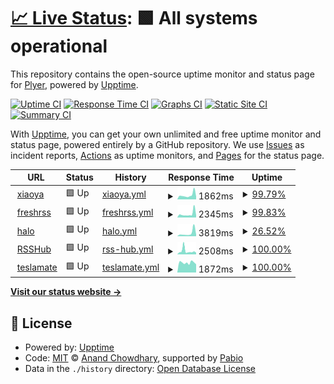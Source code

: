 # [📈 Live Status](https://Plyer.github.io/upptime): <!--live status--> **🟩 All systems operational**

This repository contains the open-source uptime monitor and status page for [Plyer](https://Plyer.github.io/upptime), powered by [Upptime](https://github.com/upptime/upptime).

[![Uptime CI](https://github.com/Plyer/upptime/workflows/Uptime%20CI/badge.svg)](https://github.com/Plyer/upptime/actions?query=workflow%3A%22Uptime+CI%22)
[![Response Time CI](https://github.com/Plyer/upptime/workflows/Response%20Time%20CI/badge.svg)](https://github.com/Plyer/upptime/actions?query=workflow%3A%22Response+Time+CI%22)
[![Graphs CI](https://github.com/Plyer/upptime/workflows/Graphs%20CI/badge.svg)](https://github.com/Plyer/upptime/actions?query=workflow%3A%22Graphs+CI%22)
[![Static Site CI](https://github.com/Plyer/upptime/workflows/Static%20Site%20CI/badge.svg)](https://github.com/Plyer/upptime/actions?query=workflow%3A%22Static+Site+CI%22)
[![Summary CI](https://github.com/Plyer/upptime/workflows/Summary%20CI/badge.svg)](https://github.com/Plyer/upptime/actions?query=workflow%3A%22Summary+CI%22)

With [Upptime](https://upptime.js.org), you can get your own unlimited and free uptime monitor and status page, powered entirely by a GitHub repository. We use [Issues](https://github.com/Plyer/upptime/issues) as incident reports, [Actions](https://github.com/Plyer/upptime/actions) as uptime monitors, and [Pages](https://Plyer.github.io/upptime) for the status page.

<!--start: status pages-->
<!-- This summary is generated by Upptime (https://github.com/upptime/upptime) -->
<!-- Do not edit this manually, your changes will be overwritten -->
<!-- prettier-ignore -->
| URL | Status | History | Response Time | Uptime |
| --- | ------ | ------- | ------------- | ------ |
| <img alt="" src="https://icons.duckduckgo.com/ip3/xiaoya.flyago.cn.ico" height="13"> [xiaoya](https://xiaoya.flyago.cn) | 🟩 Up | [xiaoya.yml](https://github.com/Plyer/upptime/commits/HEAD/history/xiaoya.yml) | <details><summary><img alt="Response time graph" src="./graphs/xiaoya/response-time-week.png" height="20"> 1862ms</summary><br><a href="https://Plyer.github.io/upptime/history/xiaoya"><img alt="Response time 1633" src="https://img.shields.io/endpoint?url=https%3A%2F%2Fraw.githubusercontent.com%2FPlyer%2Fupptime%2FHEAD%2Fapi%2Fxiaoya%2Fresponse-time.json"></a><br><a href="https://Plyer.github.io/upptime/history/xiaoya"><img alt="24-hour response time 1175" src="https://img.shields.io/endpoint?url=https%3A%2F%2Fraw.githubusercontent.com%2FPlyer%2Fupptime%2FHEAD%2Fapi%2Fxiaoya%2Fresponse-time-day.json"></a><br><a href="https://Plyer.github.io/upptime/history/xiaoya"><img alt="7-day response time 1862" src="https://img.shields.io/endpoint?url=https%3A%2F%2Fraw.githubusercontent.com%2FPlyer%2Fupptime%2FHEAD%2Fapi%2Fxiaoya%2Fresponse-time-week.json"></a><br><a href="https://Plyer.github.io/upptime/history/xiaoya"><img alt="30-day response time 1710" src="https://img.shields.io/endpoint?url=https%3A%2F%2Fraw.githubusercontent.com%2FPlyer%2Fupptime%2FHEAD%2Fapi%2Fxiaoya%2Fresponse-time-month.json"></a><br><a href="https://Plyer.github.io/upptime/history/xiaoya"><img alt="1-year response time 1633" src="https://img.shields.io/endpoint?url=https%3A%2F%2Fraw.githubusercontent.com%2FPlyer%2Fupptime%2FHEAD%2Fapi%2Fxiaoya%2Fresponse-time-year.json"></a></details> | <details><summary><a href="https://Plyer.github.io/upptime/history/xiaoya">99.79%</a></summary><a href="https://Plyer.github.io/upptime/history/xiaoya"><img alt="All-time uptime 99.85%" src="https://img.shields.io/endpoint?url=https%3A%2F%2Fraw.githubusercontent.com%2FPlyer%2Fupptime%2FHEAD%2Fapi%2Fxiaoya%2Fuptime.json"></a><br><a href="https://Plyer.github.io/upptime/history/xiaoya"><img alt="24-hour uptime 100.00%" src="https://img.shields.io/endpoint?url=https%3A%2F%2Fraw.githubusercontent.com%2FPlyer%2Fupptime%2FHEAD%2Fapi%2Fxiaoya%2Fuptime-day.json"></a><br><a href="https://Plyer.github.io/upptime/history/xiaoya"><img alt="7-day uptime 99.79%" src="https://img.shields.io/endpoint?url=https%3A%2F%2Fraw.githubusercontent.com%2FPlyer%2Fupptime%2FHEAD%2Fapi%2Fxiaoya%2Fuptime-week.json"></a><br><a href="https://Plyer.github.io/upptime/history/xiaoya"><img alt="30-day uptime 99.70%" src="https://img.shields.io/endpoint?url=https%3A%2F%2Fraw.githubusercontent.com%2FPlyer%2Fupptime%2FHEAD%2Fapi%2Fxiaoya%2Fuptime-month.json"></a><br><a href="https://Plyer.github.io/upptime/history/xiaoya"><img alt="1-year uptime 99.85%" src="https://img.shields.io/endpoint?url=https%3A%2F%2Fraw.githubusercontent.com%2FPlyer%2Fupptime%2FHEAD%2Fapi%2Fxiaoya%2Fuptime-year.json"></a></details>
| <img alt="" src="https://icons.duckduckgo.com/ip3/freshrss.flyago.cn.ico" height="13"> [freshrss](https://freshrss.flyago.cn) | 🟩 Up | [freshrss.yml](https://github.com/Plyer/upptime/commits/HEAD/history/freshrss.yml) | <details><summary><img alt="Response time graph" src="./graphs/freshrss/response-time-week.png" height="20"> 2345ms</summary><br><a href="https://Plyer.github.io/upptime/history/freshrss"><img alt="Response time 1653" src="https://img.shields.io/endpoint?url=https%3A%2F%2Fraw.githubusercontent.com%2FPlyer%2Fupptime%2FHEAD%2Fapi%2Ffreshrss%2Fresponse-time.json"></a><br><a href="https://Plyer.github.io/upptime/history/freshrss"><img alt="24-hour response time 1140" src="https://img.shields.io/endpoint?url=https%3A%2F%2Fraw.githubusercontent.com%2FPlyer%2Fupptime%2FHEAD%2Fapi%2Ffreshrss%2Fresponse-time-day.json"></a><br><a href="https://Plyer.github.io/upptime/history/freshrss"><img alt="7-day response time 2345" src="https://img.shields.io/endpoint?url=https%3A%2F%2Fraw.githubusercontent.com%2FPlyer%2Fupptime%2FHEAD%2Fapi%2Ffreshrss%2Fresponse-time-week.json"></a><br><a href="https://Plyer.github.io/upptime/history/freshrss"><img alt="30-day response time 1813" src="https://img.shields.io/endpoint?url=https%3A%2F%2Fraw.githubusercontent.com%2FPlyer%2Fupptime%2FHEAD%2Fapi%2Ffreshrss%2Fresponse-time-month.json"></a><br><a href="https://Plyer.github.io/upptime/history/freshrss"><img alt="1-year response time 1653" src="https://img.shields.io/endpoint?url=https%3A%2F%2Fraw.githubusercontent.com%2FPlyer%2Fupptime%2FHEAD%2Fapi%2Ffreshrss%2Fresponse-time-year.json"></a></details> | <details><summary><a href="https://Plyer.github.io/upptime/history/freshrss">99.83%</a></summary><a href="https://Plyer.github.io/upptime/history/freshrss"><img alt="All-time uptime 99.85%" src="https://img.shields.io/endpoint?url=https%3A%2F%2Fraw.githubusercontent.com%2FPlyer%2Fupptime%2FHEAD%2Fapi%2Ffreshrss%2Fuptime.json"></a><br><a href="https://Plyer.github.io/upptime/history/freshrss"><img alt="24-hour uptime 100.00%" src="https://img.shields.io/endpoint?url=https%3A%2F%2Fraw.githubusercontent.com%2FPlyer%2Fupptime%2FHEAD%2Fapi%2Ffreshrss%2Fuptime-day.json"></a><br><a href="https://Plyer.github.io/upptime/history/freshrss"><img alt="7-day uptime 99.83%" src="https://img.shields.io/endpoint?url=https%3A%2F%2Fraw.githubusercontent.com%2FPlyer%2Fupptime%2FHEAD%2Fapi%2Ffreshrss%2Fuptime-week.json"></a><br><a href="https://Plyer.github.io/upptime/history/freshrss"><img alt="30-day uptime 99.68%" src="https://img.shields.io/endpoint?url=https%3A%2F%2Fraw.githubusercontent.com%2FPlyer%2Fupptime%2FHEAD%2Fapi%2Ffreshrss%2Fuptime-month.json"></a><br><a href="https://Plyer.github.io/upptime/history/freshrss"><img alt="1-year uptime 99.85%" src="https://img.shields.io/endpoint?url=https%3A%2F%2Fraw.githubusercontent.com%2FPlyer%2Fupptime%2FHEAD%2Fapi%2Ffreshrss%2Fuptime-year.json"></a></details>
| <img alt="" src="https://icons.duckduckgo.com/ip3/blog.flyago.cn.ico" height="13"> [halo](https://blog.flyago.cn) | 🟩 Up | [halo.yml](https://github.com/Plyer/upptime/commits/HEAD/history/halo.yml) | <details><summary><img alt="Response time graph" src="./graphs/halo/response-time-week.png" height="20"> 3819ms</summary><br><a href="https://Plyer.github.io/upptime/history/halo"><img alt="Response time 2004" src="https://img.shields.io/endpoint?url=https%3A%2F%2Fraw.githubusercontent.com%2FPlyer%2Fupptime%2FHEAD%2Fapi%2Fhalo%2Fresponse-time.json"></a><br><a href="https://Plyer.github.io/upptime/history/halo"><img alt="24-hour response time 4926" src="https://img.shields.io/endpoint?url=https%3A%2F%2Fraw.githubusercontent.com%2FPlyer%2Fupptime%2FHEAD%2Fapi%2Fhalo%2Fresponse-time-day.json"></a><br><a href="https://Plyer.github.io/upptime/history/halo"><img alt="7-day response time 3819" src="https://img.shields.io/endpoint?url=https%3A%2F%2Fraw.githubusercontent.com%2FPlyer%2Fupptime%2FHEAD%2Fapi%2Fhalo%2Fresponse-time-week.json"></a><br><a href="https://Plyer.github.io/upptime/history/halo"><img alt="30-day response time 2243" src="https://img.shields.io/endpoint?url=https%3A%2F%2Fraw.githubusercontent.com%2FPlyer%2Fupptime%2FHEAD%2Fapi%2Fhalo%2Fresponse-time-month.json"></a><br><a href="https://Plyer.github.io/upptime/history/halo"><img alt="1-year response time 2004" src="https://img.shields.io/endpoint?url=https%3A%2F%2Fraw.githubusercontent.com%2FPlyer%2Fupptime%2FHEAD%2Fapi%2Fhalo%2Fresponse-time-year.json"></a></details> | <details><summary><a href="https://Plyer.github.io/upptime/history/halo">26.52%</a></summary><a href="https://Plyer.github.io/upptime/history/halo"><img alt="All-time uptime 86.26%" src="https://img.shields.io/endpoint?url=https%3A%2F%2Fraw.githubusercontent.com%2FPlyer%2Fupptime%2FHEAD%2Fapi%2Fhalo%2Fuptime.json"></a><br><a href="https://Plyer.github.io/upptime/history/halo"><img alt="24-hour uptime 99.11%" src="https://img.shields.io/endpoint?url=https%3A%2F%2Fraw.githubusercontent.com%2FPlyer%2Fupptime%2FHEAD%2Fapi%2Fhalo%2Fuptime-day.json"></a><br><a href="https://Plyer.github.io/upptime/history/halo"><img alt="7-day uptime 26.52%" src="https://img.shields.io/endpoint?url=https%3A%2F%2Fraw.githubusercontent.com%2FPlyer%2Fupptime%2FHEAD%2Fapi%2Fhalo%2Fuptime-week.json"></a><br><a href="https://Plyer.github.io/upptime/history/halo"><img alt="30-day uptime 71.19%" src="https://img.shields.io/endpoint?url=https%3A%2F%2Fraw.githubusercontent.com%2FPlyer%2Fupptime%2FHEAD%2Fapi%2Fhalo%2Fuptime-month.json"></a><br><a href="https://Plyer.github.io/upptime/history/halo"><img alt="1-year uptime 86.26%" src="https://img.shields.io/endpoint?url=https%3A%2F%2Fraw.githubusercontent.com%2FPlyer%2Fupptime%2FHEAD%2Fapi%2Fhalo%2Fuptime-year.json"></a></details>
| <img alt="" src="https://icons.duckduckgo.com/ip3/rsshub.flyago.cn.ico" height="13"> [RSSHub](https://rsshub.flyago.cn) | 🟩 Up | [rss-hub.yml](https://github.com/Plyer/upptime/commits/HEAD/history/rss-hub.yml) | <details><summary><img alt="Response time graph" src="./graphs/rss-hub/response-time-week.png" height="20"> 2508ms</summary><br><a href="https://Plyer.github.io/upptime/history/rss-hub"><img alt="Response time 1475" src="https://img.shields.io/endpoint?url=https%3A%2F%2Fraw.githubusercontent.com%2FPlyer%2Fupptime%2FHEAD%2Fapi%2Frss-hub%2Fresponse-time.json"></a><br><a href="https://Plyer.github.io/upptime/history/rss-hub"><img alt="24-hour response time 1713" src="https://img.shields.io/endpoint?url=https%3A%2F%2Fraw.githubusercontent.com%2FPlyer%2Fupptime%2FHEAD%2Fapi%2Frss-hub%2Fresponse-time-day.json"></a><br><a href="https://Plyer.github.io/upptime/history/rss-hub"><img alt="7-day response time 2508" src="https://img.shields.io/endpoint?url=https%3A%2F%2Fraw.githubusercontent.com%2FPlyer%2Fupptime%2FHEAD%2Fapi%2Frss-hub%2Fresponse-time-week.json"></a><br><a href="https://Plyer.github.io/upptime/history/rss-hub"><img alt="30-day response time 1772" src="https://img.shields.io/endpoint?url=https%3A%2F%2Fraw.githubusercontent.com%2FPlyer%2Fupptime%2FHEAD%2Fapi%2Frss-hub%2Fresponse-time-month.json"></a><br><a href="https://Plyer.github.io/upptime/history/rss-hub"><img alt="1-year response time 1475" src="https://img.shields.io/endpoint?url=https%3A%2F%2Fraw.githubusercontent.com%2FPlyer%2Fupptime%2FHEAD%2Fapi%2Frss-hub%2Fresponse-time-year.json"></a></details> | <details><summary><a href="https://Plyer.github.io/upptime/history/rss-hub">100.00%</a></summary><a href="https://Plyer.github.io/upptime/history/rss-hub"><img alt="All-time uptime 99.87%" src="https://img.shields.io/endpoint?url=https%3A%2F%2Fraw.githubusercontent.com%2FPlyer%2Fupptime%2FHEAD%2Fapi%2Frss-hub%2Fuptime.json"></a><br><a href="https://Plyer.github.io/upptime/history/rss-hub"><img alt="24-hour uptime 100.00%" src="https://img.shields.io/endpoint?url=https%3A%2F%2Fraw.githubusercontent.com%2FPlyer%2Fupptime%2FHEAD%2Fapi%2Frss-hub%2Fuptime-day.json"></a><br><a href="https://Plyer.github.io/upptime/history/rss-hub"><img alt="7-day uptime 100.00%" src="https://img.shields.io/endpoint?url=https%3A%2F%2Fraw.githubusercontent.com%2FPlyer%2Fupptime%2FHEAD%2Fapi%2Frss-hub%2Fuptime-week.json"></a><br><a href="https://Plyer.github.io/upptime/history/rss-hub"><img alt="30-day uptime 99.72%" src="https://img.shields.io/endpoint?url=https%3A%2F%2Fraw.githubusercontent.com%2FPlyer%2Fupptime%2FHEAD%2Fapi%2Frss-hub%2Fuptime-month.json"></a><br><a href="https://Plyer.github.io/upptime/history/rss-hub"><img alt="1-year uptime 99.87%" src="https://img.shields.io/endpoint?url=https%3A%2F%2Fraw.githubusercontent.com%2FPlyer%2Fupptime%2FHEAD%2Fapi%2Frss-hub%2Fuptime-year.json"></a></details>
| <img alt="" src="https://icons.duckduckgo.com/ip3/flyago.cn.ico" height="13"> [teslamate](https://flyago.cn/site.webmanifest) | 🟩 Up | [teslamate.yml](https://github.com/Plyer/upptime/commits/HEAD/history/teslamate.yml) | <details><summary><img alt="Response time graph" src="./graphs/teslamate/response-time-week.png" height="20"> 1872ms</summary><br><a href="https://Plyer.github.io/upptime/history/teslamate"><img alt="Response time 1338" src="https://img.shields.io/endpoint?url=https%3A%2F%2Fraw.githubusercontent.com%2FPlyer%2Fupptime%2FHEAD%2Fapi%2Fteslamate%2Fresponse-time.json"></a><br><a href="https://Plyer.github.io/upptime/history/teslamate"><img alt="24-hour response time 2933" src="https://img.shields.io/endpoint?url=https%3A%2F%2Fraw.githubusercontent.com%2FPlyer%2Fupptime%2FHEAD%2Fapi%2Fteslamate%2Fresponse-time-day.json"></a><br><a href="https://Plyer.github.io/upptime/history/teslamate"><img alt="7-day response time 1872" src="https://img.shields.io/endpoint?url=https%3A%2F%2Fraw.githubusercontent.com%2FPlyer%2Fupptime%2FHEAD%2Fapi%2Fteslamate%2Fresponse-time-week.json"></a><br><a href="https://Plyer.github.io/upptime/history/teslamate"><img alt="30-day response time 1476" src="https://img.shields.io/endpoint?url=https%3A%2F%2Fraw.githubusercontent.com%2FPlyer%2Fupptime%2FHEAD%2Fapi%2Fteslamate%2Fresponse-time-month.json"></a><br><a href="https://Plyer.github.io/upptime/history/teslamate"><img alt="1-year response time 1338" src="https://img.shields.io/endpoint?url=https%3A%2F%2Fraw.githubusercontent.com%2FPlyer%2Fupptime%2FHEAD%2Fapi%2Fteslamate%2Fresponse-time-year.json"></a></details> | <details><summary><a href="https://Plyer.github.io/upptime/history/teslamate">100.00%</a></summary><a href="https://Plyer.github.io/upptime/history/teslamate"><img alt="All-time uptime 99.85%" src="https://img.shields.io/endpoint?url=https%3A%2F%2Fraw.githubusercontent.com%2FPlyer%2Fupptime%2FHEAD%2Fapi%2Fteslamate%2Fuptime.json"></a><br><a href="https://Plyer.github.io/upptime/history/teslamate"><img alt="24-hour uptime 100.00%" src="https://img.shields.io/endpoint?url=https%3A%2F%2Fraw.githubusercontent.com%2FPlyer%2Fupptime%2FHEAD%2Fapi%2Fteslamate%2Fuptime-day.json"></a><br><a href="https://Plyer.github.io/upptime/history/teslamate"><img alt="7-day uptime 100.00%" src="https://img.shields.io/endpoint?url=https%3A%2F%2Fraw.githubusercontent.com%2FPlyer%2Fupptime%2FHEAD%2Fapi%2Fteslamate%2Fuptime-week.json"></a><br><a href="https://Plyer.github.io/upptime/history/teslamate"><img alt="30-day uptime 99.69%" src="https://img.shields.io/endpoint?url=https%3A%2F%2Fraw.githubusercontent.com%2FPlyer%2Fupptime%2FHEAD%2Fapi%2Fteslamate%2Fuptime-month.json"></a><br><a href="https://Plyer.github.io/upptime/history/teslamate"><img alt="1-year uptime 99.85%" src="https://img.shields.io/endpoint?url=https%3A%2F%2Fraw.githubusercontent.com%2FPlyer%2Fupptime%2FHEAD%2Fapi%2Fteslamate%2Fuptime-year.json"></a></details>

<!--end: status pages-->

[**Visit our status website →**](https://Plyer.github.io/upptime)

## 📄 License

- Powered by: [Upptime](https://github.com/upptime/upptime)
- Code: [MIT](./LICENSE) © [Anand Chowdhary](https://anandchowdhary.com), supported by [Pabio](https://pabio.com)
- Data in the `./history` directory: [Open Database License](https://opendatacommons.org/licenses/odbl/1-0/)
